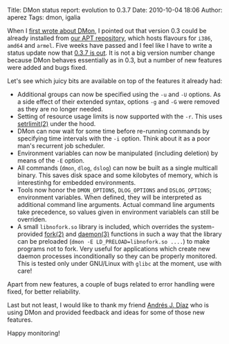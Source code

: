 Title: DMon status report: evolution to 0.3.7
Date: 2010-10-04 18:06
Author: aperez
Tags: dmon, igalia

When I [first wrote about DMon][], I pointed out that version 0.3 could
be already installed from [our APT repository][], which hosts flavours
for `i386`, `amd64` and `armel`. Five weeks have passed and I feel like
I have to write a status update now that [0.3.7 is out][]. It is not a
big version number change because DMon behaves essentially as in 0.3,
but a number of new features were added and bugs fixed.

Let's see which juicy bits are available on top of the features it
already had:

-   Additional groups can now be specified using the `-u` and `-U`
    options. As a side effect of their extended syntax, options `-g` and
    `-G` were removed as they are no longer needed.
-   Setting of resource usage limits is now supported with the `-r`.
    This uses [setrlimit(2)][] under the hood.
-   DMon can now wait for some time before re-running commands by
    specifying time intervals with the `-i` option. Think about it as a
    poor man's recurrent job scheduler.
-   Environment variables can now be manipulated (including deletion) by
    means of the `-E` option.
-   All commands (`dmon`, `dlog`, `dslog`) can now be built as a single
    multicall binary. This saves disk space and some kilobytes of
    memory, which is interestinhg for embedded environments.
-   Tools now honor the `DMON_OPTIONS`, `DLOG_OPTIONS` and
    `DSLOG_OPTIONS`; environment variables. When defined, they will be
    interpreted as additional command line arguments. Actual command
    line arguments take precedence, so values given in environment
    variablels can still be overriden.
-   A small `libnofork.so` library is included, which overrides the
    system-provided [fork(2)][] and [daemon(3)][] functions in such a
    way that the library can be preloaded
    (`dmon -E LD_PRELOAD=libnofork.so ....`) to make programs not to
    fork. Very useful for applications which create new daemon processes
    inconditionally so they can be properly monitored. This is tested
    only under GNU/Linux with `glibc` at the moment, use with care!

Apart from new features, a couple of bugs related to error handling were
fixed, for better reliability.

Last but not least, I would like to thank my friend [Andrés J. Díaz][]
who is using DMon and provided feedback and ideas for some of those new
features.

Happy monitoring!

  [first wrote about DMon]: /aperez/2010/08/dmon-process-monitoring-with-style/
  [our APT repository]: http://apt.igalia.com
  [0.3.7 is out]: http://gitorious.org/dmon/dmon/commits/v0.3.7
  [setrlimit(2)]: http://linux.die.net/man/2/setrlimit
  [fork(2)]: http://linux.die.net/man/2/fork
  [daemon(3)]: http://linux.die.net/man/3/daemon
  [Andrés J. Díaz]: http://ajdiaz.wordpress.com/
